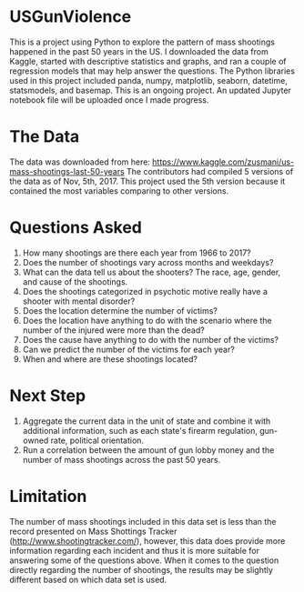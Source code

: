# USGunViolence
This is a project using Python to explore the pattern of mass shootings happened in the past 50 years in the US. I downloaded the data from Kaggle, started with descriptive statistics and graphs, and ran a couple of regression models that may help answer the questions. The Python libraries used in this project included panda, numpy, matplotlib, seaborn, datetime, statsmodels, and basemap. This is an ongoing project. An updated Jupyter notebook file will be uploaded once I made progress.

# The Data
The data was downloaded from here: https://www.kaggle.com/zusmani/us-mass-shootings-last-50-years
The contributors had compiled 5 versions of the data as of Nov, 5th, 2017. This project used the 5th version because it contained the most variables comparing to other versions. 

# Questions Asked
1. How many shootings are there each year from 1966 to 2017?
2. Does the number of shootings vary across months and weekdays?
3. What can the data tell us about the shooters? The race, age, gender, and cause of the shootings.
4. Does the shootings categorized in psychotic motive really have a shooter with mental disorder?
5. Does the location determine the number of victims?
6. Does the location have anything to do with the scenario where the number of the injured were more than the dead?
7. Does the cause have anything to do with the number of the victims?
8. Can we predict the number of the victims for each year?
9. When and where are these shootings located?

# Next Step
1. Aggregate the current data in the unit of state and combine it with additional information, such as each state's firearm regulation, gun-owned rate, political orientation. 
2. Run a correlation between the amount of gun lobby money and the number of mass shootings across the past 50 years.

# Limitation
The number of mass shootings included in this data set is less than the record presented on Mass Shottings Tracker (http://www.shootingtracker.com/), however, this data does provide more information regarding each incident and thus it is more suitable for answering some of the questions above. When it comes to the question directly regarding the number of shootings, the results may be slightly different based on which data set is used.
